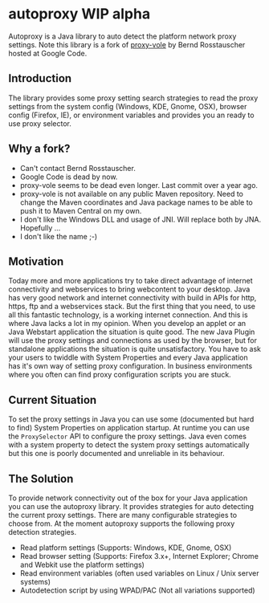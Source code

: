 autoproxy WIP alpha
=========

Autoproxy is a Java library to auto detect the platform network proxy settings. Note this library is a fork of
[proxy-vole](https://code.google.com/p/proxy-vole/) by Bernd Rosstauscher hosted at Google Code.

Introduction
------------

The library provides some proxy setting search strategies to read the proxy settings from the system config 
(Windows, KDE, Gnome, OSX), browser config (Firefox, IE), or environment variables and provides you an ready to use proxy selector.

Why a fork?
-----------
* Can't contact Bernd Rosstauscher.
* Google Code is dead by now.
* proxy-vole seems to be dead even longer. Last commit over a year ago.
* proxy-vole is not available on any public Maven repository. Need to change the Maven coordinates and Java package names 
  to be able to push it to Maven Central on my own.
* I don't like the Windows DLL and usage of JNI. Will replace both by JNA. Hopefully ...
* I don't like the name ;-)

Motivation
----------

Today more and more applications try to take direct advantage of internet connectivity and webservices to bring webcontent
to your desktop. Java has very good network and internet connectivity with build in APIs for http, https, ftp and a webservices stack.
But the first thing that you need, to use all this fantastic technology, is a working internet connection. And this is where Java
lacks a lot in my opinion. When you develop an applet or an Java Webstart application the situation is quite good. The new Java 
Plugin will use the proxy settings and connections as used by the browser, but for standalone applications the situation is 
quite unsatisfactory. You have to ask your users to twiddle with System Properties and every Java application has 
it's own way of setting proxy configuration. In business environments where you often can find proxy configuration scripts you are stuck.

Current Situation
-----------------

To set the proxy settings in Java you can use some (documented but hard to find) System Properties on application startup. 
At runtime you can use the `ProxySelector` API to configure the proxy settings. Java even comes with a system property to 
detect the system proxy settings automatically but this one is poorly documented and unreliable in its behaviour.

The Solution
------------

To provide network connectivity out of the box for your Java application you can use the autoproxy library. It provides strategies 
for auto detecting the current proxy settings. There are many configurable strategies to choose from. At the moment autoproxy 
supports the following proxy detection strategies.

* Read platform settings (Supports: Windows, KDE, Gnome, OSX)
* Read browser setting (Supports: Firefox 3.x+, Internet Explorer; Chrome and Webkit use the platform settings)
* Read environment variables (often used variables on Linux / Unix server systems)
* Autodetection script by using WPAD/PAC (Not all variations supported)

